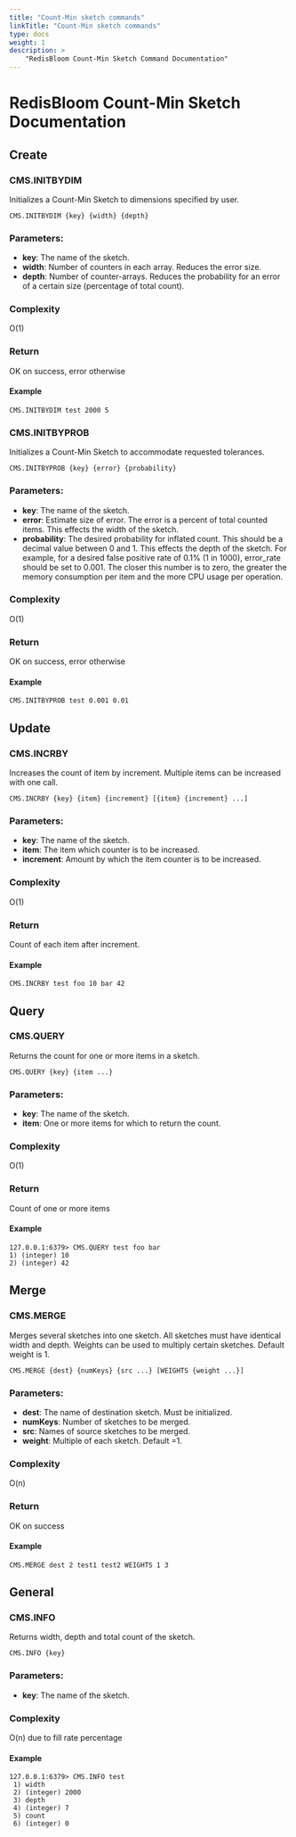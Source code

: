 ```yaml
---
title: "Count-Min sketch commands"
linkTitle: "Count-Min sketch commands"
type: docs
weight: 1
description: >
    "RedisBloom Count-Min Sketch Command Documentation"
---
```

# RedisBloom Count-Min Sketch Documentation

## Create

### CMS.INITBYDIM

Initializes a Count-Min Sketch to dimensions specified by user.

```
CMS.INITBYDIM {key} {width} {depth}
```

### Parameters:

* **key**: The name of the sketch.
* **width**: Number of counters in each array. Reduces the error size.
* **depth**: Number of counter-arrays. Reduces the probability for an
    error of a certain size (percentage of total count).
    
### Complexity

O(1)

### Return

OK on success, error otherwise

#### Example

```
CMS.INITBYDIM test 2000 5
```

### CMS.INITBYPROB

Initializes a Count-Min Sketch to accommodate requested tolerances.

```
CMS.INITBYPROB {key} {error} {probability}
```

### Parameters:

* **key**: The name of the sketch.
* **error**: Estimate size of error. The error is a percent of total counted
    items. This effects the width of the sketch.
* **probability**: The desired probability for inflated count. This should
    be a decimal value between 0 and 1. This effects the depth of the sketch.
    For example, for a desired false positive rate of 0.1% (1 in 1000),
    error_rate should be set to 0.001. The closer this number is to zero, the
    greater the memory consumption per item and the more CPU usage per operation. 
    
### Complexity

O(1)

### Return

OK on success, error otherwise

#### Example

```
CMS.INITBYPROB test 0.001 0.01
```

## Update

### CMS.INCRBY

Increases the count of item by increment. Multiple items can be increased with one call. 

```
CMS.INCRBY {key} {item} {increment} [{item} {increment} ...]
```

### Parameters:

* **key**: The name of the sketch.
* **item**: The item which counter is to be increased.
* **increment**: Amount by which the item counter is to be increased.

### Complexity

O(1)

### Return

Count of each item after increment.

#### Example

```
CMS.INCRBY test foo 10 bar 42
```

## Query

### CMS.QUERY

Returns the count for one or more items in a sketch.

```
CMS.QUERY {key} {item ...}
```

### Parameters:

* **key**: The name of the sketch.
* **item**: One or more items for which to return the count.

### Complexity

O(1)

### Return

Count of one or more items

#### Example 

```
127.0.0.1:6379> CMS.QUERY test foo bar
1) (integer) 10
2) (integer) 42
```

## Merge

### CMS.MERGE

Merges several sketches into one sketch. All sketches must have identical width and depth. Weights can be used to multiply certain sketches. Default weight is 1. 

```
CMS.MERGE {dest} {numKeys} {src ...} [WEIGHTS {weight ...}]
```

### Parameters:

* **dest**: The name of destination sketch. Must be initialized. 
* **numKeys**: Number of sketches to be merged.
* **src**: Names of source sketches to be merged.
* **weight**: Multiple of each sketch. Default =1.

### Complexity

O(n)

### Return

OK on success

#### Example 

```
CMS.MERGE dest 2 test1 test2 WEIGHTS 1 3
```

## General

### CMS.INFO

Returns width, depth and total count of the sketch.

```
CMS.INFO {key}
```

### Parameters:

* **key**: The name of the sketch.

### Complexity

O(n) due to fill rate percentage

#### Example

```
127.0.0.1:6379> CMS.INFO test
 1) width
 2) (integer) 2000
 3) depth
 4) (integer) 7
 5) count
 6) (integer) 0
```
